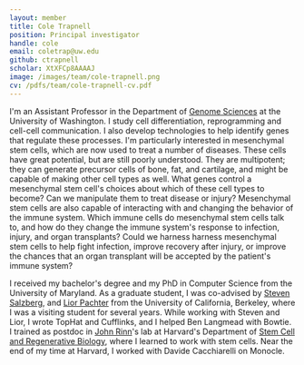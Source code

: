 ```yaml
---
layout: member
title: Cole Trapnell
position: Principal investigator
handle: cole
email: coletrap@uw.edu
github: ctrapnell
scholar: XtXFCp8AAAAJ
image: /images/team/cole-trapnell.png
cv: /pdfs/team/cole-trapnell-cv.pdf
---
```


I'm an Assistant Professor in the Department of [Genome Sciences](http://www.gs.washington.edu/) at the University of Washington.  I study cell differentiation, reprogramming and cell-cell communication. I also develop technologies to help identify genes that regulate these processes.  I'm particularly interested in mesenchymal stem cells, which are now used to treat a number of diseases. These cells have great potential, but are still poorly understood. They are multipotent; they can generate precursor cells of bone, fat, and cartilage, and might be capable of making other cell types as well.  What genes control a mesenchymal stem cell's choices about which of these cell types to become? Can we manipulate them to treat disease or injury? Mesenchymal stem cells are also capable of interacting with and changing the behavior of the immune system.  Which immune cells do mesenchymal stem cells talk to, and how do they change the immune system's response to infection, injury, and organ transplants?  Could we harness harness mesenchymal stem cells to help fight infection, improve recovery after injury, or improve the chances that an organ transplant will be accepted by the patient's immune system?

I received my bachelor's degree and my PhD in Computer Science from the University of Maryland. As a graduate student, I was co-advised by [Steven Salzberg](http://ccb.jhu.edu/people/salzberg/Salzberg/Salzberg_Lab_Home.html), and [Lior Pachter](http://math.berkeley.edu/~lpachter/) from the University of California, Berkeley, where I was a visiting student for several years. While working with Steven and Lior, I wrote TopHat and Cufflinks, and I helped Ben Langmead with Bowtie. I trained as postdoc in [John Rinn](http://www.rinnlab.com/)'s lab at Harvard's Department of [Stem Cell and Regenerative Biology](http://www.scrb.harvard.edu/), where I learned to work with stem cells.  Near the end of my time at Harvard, I worked with Davide Cacchiarelli on Monocle. 
